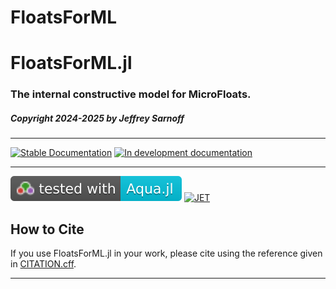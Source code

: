# FloatsForML

# FloatsForML.jl
### The internal constructive model for MicroFloats.
##### Copyright 2024-2025 by Jeffrey Sarnoff

----
[![Stable Documentation](https://img.shields.io/badge/docs-stable-blue.svg)](https://DiademSpecialProjects.github.io/FloatsForML.jl/stable)
[![In development documentation](https://img.shields.io/badge/docs-dev-blue.svg)](https://DiademSpecialProjects.github.io/FloatsForML.jl/dev)

---
[![Aqua QA](https://raw.githubusercontent.com/JuliaTesting/Aqua.jl/master/badge.svg)](https://github.com/JuliaTesting/Aqua.jl)  [![JET](https://img.shields.io/badge/%F0%9F%9B%A9%EF%B8%8F_tested_with-JET.jl-233f9a)](https://github.com/aviatesk/JET.jl)


<!--
[![Build Status](https://github.com/DiademSpecialProjects/FloatsForML.jl/workflows/Test/badge.svg)](https://github.com/DiademSpecialProjects/FloatsForML.jl/actions)
[![Test workflow status](https://github.com/DiademSpecialProjects/FloatsForML.jl/actions/workflows/Test.yml/badge.svg?branch=main)](https://github.com/DiademSpecialProjects/FloatsForML.jl/actions/workflows/Test.yml?query=branch%3Amain)
[![Lint workflow Status](https://github.com/DiademSpecialProjects/FloatsForML.jl/actions/workflows/Lint.yml/badge.svg?branch=main)](https://github.com/DiademSpecialProjects/FloatsForML.jl/actions/workflows/Lint.yml?query=branch%3Amain)
[![Docs workflow Status](https://github.com/DiademSpecialProjects/FloatsForML.jl/actions/workflows/Docs.yml/badge.svg?branch=main)](https://github.com/DiademSpecialProjects/FloatsForML.jl/actions/workflows/Docs.yml?query=branch%3Amain)
[![Coverage](https://codecov.io/gh/DiademSpecialProjects/FloatsForML.jl/branch/main/graph/badge.svg)](https://codecov.io/gh/DiademSpecialProjects/FloatsForML.jl)
[![DOI](https://zenodo.org/badge/DOI/FIXME)](https://doi.org/FIXME)
[![BestieTemplate](https://img.shields.io/endpoint?url=https://raw.githubusercontent.com/JuliaBesties/BestieTemplate.jl/main/docs/src/assets/badge.json)](https://github.com/JuliaBesties/BestieTemplate.jl)
-->

## How to Cite

If you use FloatsForML.jl in your work, please cite using the reference given in [CITATION.cff](https://github.com/DiademSpecialProjects/FloatsForML.jl/blob/main/CITATION.cff).

----
